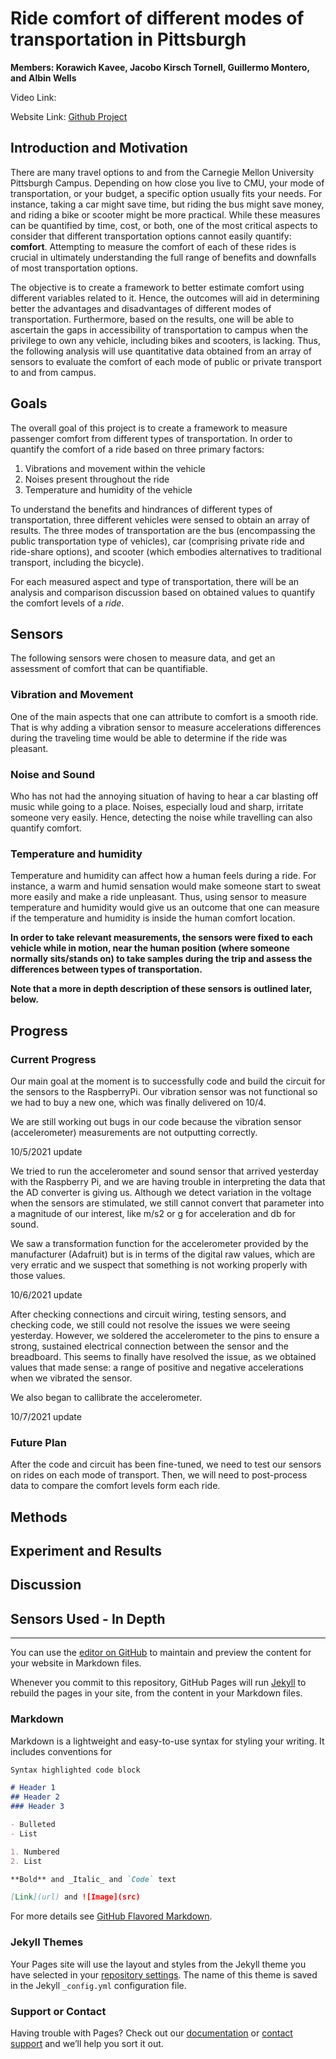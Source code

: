 # Ride comfort of different modes of transportation in Pittsburgh

**Members: Korawich Kavee, Jacobo Kirsch Tornell, Guillermo Montero, and Albin Wells**

Video Link:

Website Link: [Github Project](https://korawichkavee.github.io/12740-Ridecomfort-Pittsburgh/)

## Introduction and Motivation
There are many travel options to and from the Carnegie Mellon University Pittsburgh Campus. Depending on how close you live to CMU, your mode of transportation, or your budget, a specific option usually fits your needs. For instance, taking a car might save time, but riding the bus might save money, and riding a bike or scooter might be more practical. While these measures can be quantified by time, cost, or both, one of the most critical aspects to consider that different transportation options cannot easily quantify: **comfort**. Attempting to measure the comfort of each of these rides is crucial in ultimately understanding the full range of benefits and downfalls of most transportation options.

The objective is to create a framework to better estimate comfort using different variables related to it. Hence, the outcomes will aid in determining better the advantages and disadvantages of different modes of transportation. Furthermore, based on the results, one will be able to ascertain the gaps in accessibility of transportation to campus when the privilege to own any vehicle, including bikes and scooters, is lacking. Thus, the following analysis will use quantitative data obtained from an array of sensors to evaluate the comfort of each mode of public or private transport to and from campus.


## Goals
The overall goal of this project is to create a framework to measure passenger comfort from different types of transportation. In order to quantify the comfort of a ride based on three primary factors:
  1. Vibrations and movement within the vehicle
  2. Noises present throughout the ride
  3. Temperature and humidity of the vehicle

To understand the benefits and hindrances of different types of transportation, three different vehicles were sensed to obtain an array of results. The three modes of transportation are the bus (encompassing the public transportation type of vehicles), car (comprising private ride and ride-share options), and scooter (which embodies alternatives to traditional transport, including the bicycle). 
  
For each measured aspect and type of transportation, there will be an analysis and comparison discussion based on obtained values to quantify the comfort levels of a *ride*.

## Sensors
The following sensors were chosen to measure data, and get an assessment of comfort that can be quantifiable.
### Vibration and Movement
One of the main aspects that one can attribute to comfort is a smooth ride. That is why adding a vibration sensor to measure accelerations differences during the traveling time would be able to determine if the ride was pleasant.

### Noise and Sound 
Who has not had the annoying situation of having to hear a car blasting off music while going to a place. Noises, especially loud and sharp, irritate someone very easily. Hence, detecting the noise while travelling can also quantify comfort. 

### Temperature and humidity 
Temperature and humidity can affect how a human feels during a ride. For instance, a warm and humid sensation would make someone start to sweat more easily and make a ride unpleasant. Thus, using sensor to measure temperature and humidity would give us an outcome that one can measure if the temperature and humidity is inside the human comfort location.

**In order to take relevant measurements, the sensors were fixed to each vehicle while in motion, near the human position (where someone normally sits/stands on) to take samples during the trip and assess the differences between types of transportation.**

**Note that a more in depth description of these sensors is outlined later, below.**

## Progress
### Current Progress
Our main goal at the moment is to successfully code and build the circuit for the sensors to the RaspberryPi. Our vibration sensor was not functional so we had to buy a new one, which was finally delivered on 10/4.

We are still working out bugs in our code because the vibration sensor (accelerometer) measurements are not outputting correctly.


10/5/2021 update

We tried to run the accelerometer and sound sensor that arrived yesterday with the Raspberry Pi, and we are having trouble in interpreting the data that the AD converter is giving us. Although we detect variation in the voltage when the sensors are stimulated, we still cannot convert that parameter into a magnitude of our interest, like m/s2 or g for acceleration and db for sound.

We saw a transformation function for the accelerometer provided by the manufacturer (Adafruit) but is in terms of the digital raw values, which are very erratic and we suspect that something is not working properly with those values. 


10/6/2021 update

After checking connections and circuit wiring, testing sensors, and checking code, we still could not resolve the issues we were seeing yesterday. However, we soldered the accelerometer to the pins to ensure a strong, sustained electrical connection between the sensor and the breadboard. This seems to finally have resolved the issue, as we obtained values that made sense: a range of positive and negative accelerations when we vibrated the sensor.

We also began to callibrate the accelerometer.


10/7/2021 update



### Future Plan
After the code and circuit has been fine-tuned, we need to test our sensors on rides on each mode of transport. Then, we will need to post-process data to compare the comfort levels form each ride.

## Methods


## Experiment and Results


## Discussion


## Sensors Used - In Depth





-------------------------------------------------------------------
You can use the [editor on GitHub](https://github.com/korawichkavee/12740-Ridecomfort-Pittsburgh/edit/gh-pages/index.md) to maintain and preview the content for your website in Markdown files.

Whenever you commit to this repository, GitHub Pages will run [Jekyll](https://jekyllrb.com/) to rebuild the pages in your site, from the content in your Markdown files.

### Markdown

Markdown is a lightweight and easy-to-use syntax for styling your writing. It includes conventions for

```markdown
Syntax highlighted code block

# Header 1
## Header 2
### Header 3

- Bulleted
- List

1. Numbered
2. List

**Bold** and _Italic_ and `Code` text

[Link](url) and ![Image](src)
```

For more details see [GitHub Flavored Markdown](https://guides.github.com/features/mastering-markdown/).

### Jekyll Themes

Your Pages site will use the layout and styles from the Jekyll theme you have selected in your [repository settings](https://github.com/korawichkavee/12740-Ridecomfort-Pittsburgh/settings/pages). The name of this theme is saved in the Jekyll `_config.yml` configuration file.

### Support or Contact

Having trouble with Pages? Check out our [documentation](https://docs.github.com/categories/github-pages-basics/) or [contact support](https://support.github.com/contact) and we’ll help you sort it out.
